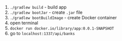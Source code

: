 1. `./gradlew build` - build app
2. `./gradlew bootJar` - create `.jar` file
3. `./gradlew bootBuildImage` - create Docker container
4. open terminal
5. `docker run docker.io/library/app:0.0.1-SNAPSHOT`
6. go to `localhost:1337/api/banks`